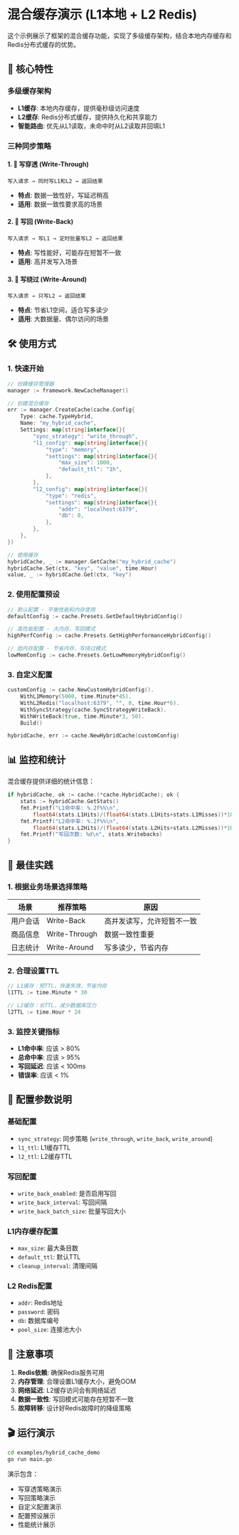 # 混合缓存演示 (L1本地 + L2 Redis)

这个示例展示了框架的混合缓存功能，实现了多级缓存架构，结合本地内存缓存和Redis分布式缓存的优势。

## 🚀 核心特性

### 多级缓存架构
- **L1缓存**: 本地内存缓存，提供毫秒级访问速度
- **L2缓存**: Redis分布式缓存，提供持久化和共享能力
- **智能路由**: 优先从L1读取，未命中时从L2读取并回填L1

### 三种同步策略

#### 1. 📝 写穿透 (Write-Through)
```
写入请求 → 同时写L1和L2 → 返回结果
```
- **特点**: 数据一致性好，写延迟稍高
- **适用**: 数据一致性要求高的场景

#### 2. 🔄 写回 (Write-Back)
```
写入请求 → 写L1 → 定时批量写L2 → 返回结果
```
- **特点**: 写性能好，可能存在短暂不一致
- **适用**: 高并发写入场景

#### 3. 🎯 写绕过 (Write-Around)
```
写入请求 → 只写L2 → 返回结果
```
- **特点**: 节省L1空间，适合写多读少
- **适用**: 大数据量、偶尔访问的场景

## 🛠️ 使用方式

### 1. 快速开始

```go
// 创建缓存管理器
manager := framework.NewCacheManager()

// 创建混合缓存
err := manager.CreateCache(cache.Config{
    Type: cache.TypeHybrid,
    Name: "my_hybrid_cache",
    Settings: map[string]interface{}{
        "sync_strategy": "write_through",
        "l1_config": map[string]interface{}{
            "type": "memory",
            "settings": map[string]interface{}{
                "max_size": 1000,
                "default_ttl": "1h",
            },
        },
        "l2_config": map[string]interface{}{
            "type": "redis",
            "settings": map[string]interface{}{
                "addr": "localhost:6379",
                "db": 0,
            },
        },
    },
})

// 使用缓存
hybridCache, _ := manager.GetCache("my_hybrid_cache")
hybridCache.Set(ctx, "key", "value", time.Hour)
value, _ := hybridCache.Get(ctx, "key")
```

### 2. 使用配置预设

```go
// 默认配置 - 平衡性能和内存使用
defaultConfig := cache.Presets.GetDefaultHybridConfig()

// 高性能配置 - 大内存，写回模式
highPerfConfig := cache.Presets.GetHighPerformanceHybridConfig()

// 低内存配置 - 节省内存，写绕过模式
lowMemConfig := cache.Presets.GetLowMemoryHybridConfig()
```

### 3. 自定义配置

```go
customConfig := cache.NewCustomHybridConfig().
    WithL1Memory(5000, time.Minute*45).
    WithL2Redis("localhost:6379", "", 0, time.Hour*6).
    WithSyncStrategy(cache.SyncStrategyWriteBack).
    WithWriteBack(true, time.Minute*3, 50).
    Build()

hybridCache, err := cache.NewHybridCache(customConfig)
```

## 📊 监控和统计

混合缓存提供详细的统计信息：

```go
if hybridCache, ok := cache.(*cache.HybridCache); ok {
    stats := hybridCache.GetStats()
    fmt.Printf("L1命中率: %.2f%%\n", 
        float64(stats.L1Hits)/(float64(stats.L1Hits+stats.L1Misses))*100)
    fmt.Printf("L2命中率: %.2f%%\n", 
        float64(stats.L2Hits)/(float64(stats.L2Hits+stats.L2Misses))*100)
    fmt.Printf("写回次数: %d\n", stats.Writebacks)
}
```

## 🎯 最佳实践

### 1. 根据业务场景选择策略

| 场景 | 推荐策略 | 原因 |
|------|----------|------|
| 用户会话 | Write-Back | 高并发读写，允许短暂不一致 |
| 商品信息 | Write-Through | 数据一致性重要 |
| 日志统计 | Write-Around | 写多读少，节省内存 |

### 2. 合理设置TTL

```go
// L1缓存：短TTL，快速失效，节省内存
l1TTL := time.Minute * 30

// L2缓存：长TTL，减少数据库压力
l2TTL := time.Hour * 24
```

### 3. 监控关键指标

- **L1命中率**: 应该 > 80%
- **总命中率**: 应该 > 95%
- **写回延迟**: 应该 < 100ms
- **错误率**: 应该 < 1%

## 🔧 配置参数说明

### 基础配置
- `sync_strategy`: 同步策略 (`write_through`, `write_back`, `write_around`)
- `l1_ttl`: L1缓存TTL
- `l2_ttl`: L2缓存TTL

### 写回配置
- `write_back_enabled`: 是否启用写回
- `write_back_interval`: 写回间隔
- `write_back_batch_size`: 批量写回大小

### L1内存缓存配置
- `max_size`: 最大条目数
- `default_ttl`: 默认TTL
- `cleanup_interval`: 清理间隔

### L2 Redis配置
- `addr`: Redis地址
- `password`: 密码
- `db`: 数据库编号
- `pool_size`: 连接池大小

## 🚨 注意事项

1. **Redis依赖**: 确保Redis服务可用
2. **内存管理**: 合理设置L1缓存大小，避免OOM
3. **网络延迟**: L2缓存访问会有网络延迟
4. **数据一致性**: 写回模式可能存在短暂不一致
5. **故障转移**: 设计好Redis故障时的降级策略

## 🎬 运行演示

```bash
cd examples/hybrid_cache_demo
go run main.go
```

演示包含：
- 写穿透策略演示
- 写回策略演示  
- 自定义配置演示
- 配置预设展示
- 性能统计展示